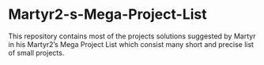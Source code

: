 # Martyr2-s-Mega-Project-List
This repository contains most of the projects solutions suggested by Martyr in his Martyr2’s Mega Project List which consist many short and precise list of small projects.
